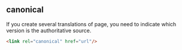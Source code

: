 ## canonical
If you create several translations of page, you need to indicate which version is the authoritative source.

```html
<link rel="canonical" href="url"/>
```

